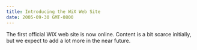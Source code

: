 ```yaml
---
title: Introducing the WiX Web Site
date: 2005-09-30 GMT-0800
---
```

The first official WiX web site is now online. Content is a bit scarce initially, but we expect to add a lot more in the near future.
